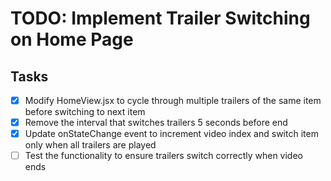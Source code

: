 # TODO: Implement Trailer Switching on Home Page

## Tasks
- [x] Modify HomeView.jsx to cycle through multiple trailers of the same item before switching to next item
- [x] Remove the interval that switches trailers 5 seconds before end
- [x] Update onStateChange event to increment video index and switch item only when all trailers are played
- [ ] Test the functionality to ensure trailers switch correctly when video ends
